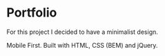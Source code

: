 # Portfolio

For this project I decided to have a minimalist design.

Mobile First.
Built with HTML, CSS (BEM) and jQuery.
